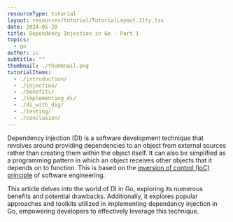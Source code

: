 ```yaml
---
resourceType: tutorial
layout: resources/tutorial/TutorialLayout.11ty.tsx
date: 2024-05-20
title: Dependency Injection in Go - Part 1
topics:
  - go
author: iu
subtitle: ""
thumbnail: ./thumbnail.png
tutorialItems:
  - ./introduction/
  - ./injection/
  - ./benefits/
  - ./implementing_di/
  - ./di_with_dig/
  - ./testing/
  - ./conclusion/
---
```


Dependency injection (DI) is a software development technique that revolves around providing dependencies to an object from external sources rather than creating them within the object itself. It can also be simplified as a programming pattern in which an object receives other objects that it depends on to function. This is based on the [inversion of control (IoC) principle](https://www.tutorialsteacher.com/ioc/inversion-of-control) of software engineering.

This article delves into the world of DI in Go, exploring its numerous benefits and potential drawbacks. Additionally, it explores popular approaches and toolkits utilized in implementing dependency injection in Go, empowering developers to effectively leverage this technique.
